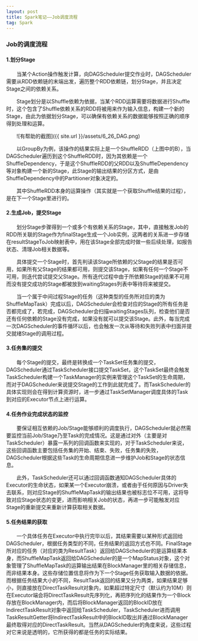 ```yaml
---
layout: post
title: Spark笔记——Job调度流程
tag: Spark
---
```

### Job的调度流程
#### 1.划分Stage
　　当某个Action操作触发计算，向DAGScheduler提交作业时，DAGScheduler需要从RDD依赖链的末端出发，遍历整个RDD依赖链，划分Stage，并且决定Stage之间的依赖关系。

　　Stage划分是以Shuffle依赖为依据，当某个RDD运算需要将数据进行Shuffle时，这个包含了Shuffle依赖关系的RDD将被用来作为输入信息，构建一个新的Stage，由此为依据划分Stage，可以确保有依赖关系的数据能够按照正确的顺序得到处理和运算。

　　![有帮助的截图]({{ site.url }}/assets/6_26_DAG.png)

　　以GroupBy为例，该操作的结果实际上是一个ShuffleRDD（上图中的B），当DAGScheduler遍历到这个ShuffleRDD时，因为其依赖是一个ShuffleDependency，于是这个ShuffleRDD的父RDD以及ShuffleDependency等对象构建一个新的Stage，此Stage的输出结果的分区方式，是由ShuffleDependency中的Partitioner对象决定的。

　　其中ShuffleRDD本身的运算操作（其实就是一个获取Shuffle结果的过程），是在下一个Stage里进行的。　
#### 2.生成Job，提交Stage
　　划分Stage步骤得到一个或多个有依赖关系的Stage，其中，直接触发Job的RDD所关联的Stage作为finalStage生成一个Job实例，这两者的关系进一步存储在resultStageToJob映射表中，用在该Stage全部完成时做一些后续处理，如报告状态、清理Job相关数据等。

　　具体提交一个Stage时，首先判读该Stage所依赖的父Stage的结果是否可用，如果所有父Stage的结果都可用，则提交该Stage，如果有任何一个Stage不可用，则迭代尝试提交父Stage。所有迭代过程中由于所依赖Stage的结果不可用而没有提交成功的Stage都被放到waitingStages列表中等待将来被提交。

　　当一个属于中间过程Stage的任务（这种类型的任务所对应的类为ShuffleMapTask）完成以后，DAGScheduler会检查对应的Stage的所有任务是否都完成了，若完成，DAGScheduler会扫描waitingStages队列，检查他们是否还有任何依赖的Stage没有完成，如果没有就可以提交该Stage。此外，每当完成一次DAGScheduler的事件循环以后，也会触发一次从等待和失败列表中扫面并提交就绪Stage的调用过程。
#### 3.任务集的提交
　　每个Stage的提交，最终是转换成一个TaskSet任务集的提交，DAGScheduler通过TaskScheduler接口提交TaskSet，这个TaskSet最终会触发TaskScheduler构建一个TaskManager的实例来管理这个TaskSet的生命周期，而对于DAGScheduler来说提交Stage的工作到此就完成了。而TaskScheduler的具体实现则会在得到计算资源时，进一步通过TaskSetManager调度具体的Task到对应的Executor节点上进行运算。
#### 4.任务作业完成状态的监控
　　要保证相互依赖的Job/Stage能够顺利的调度执行，DAGScheduler就必然需要监控当前Job/Stage乃至Task的完成情况。这是通过对外（主要是对TaskScheduler）暴露一系列的回调函数来实现的，对于TaskScheduler来说，这些回调函数主要包括任务集的开始、结束、失败，任务集的失败，DAGScheduler根据这些Task的生命周期信息进一步维护Job和Stage的状态信息。

　　此外，TaskScheduler还可以通过回调函数通知DAGScheduler具体的Executor的生命状态，如果某一个Executor崩溃，或者由于任何原因与Driver失去联系，则对应Stage的ShuffleMapTask的输出结果也被标志位不可用，这将导致对应Stage状态的变更，进而影响相关Job的状态，再进一步可能触发对应Stage的重新提交来重新计算获取相关数据。
#### 5.任务结果的获取
　　一个具体任务在Executor中执行完毕以后，其结果需要以某种形式返回给DAGScheduler，根据任务类型的不同，任务结果的返回方式也不同。FinalStage所对应的任务（对应的类为ResultTask）返回给DAGScheduler的是运算结果本身，而ShuffleMapTask返回给DAGScheduler的是一个MapStatus对象，这个对象管理了ShuffleMapTask的运算输出结果在BlockManager里的相关存储信息，而非结果本身。这些存储位置信息将作为下一个Stage任务获取输入数据的依据。而根据任务结果大小的不同，ResultTask返回的结果又分为两类，如果结果足够小，则直接放在DirectTaskResult对象内，如果超过特定尺寸（默认约为10M）则在Executor端会将DirectTaskResult先序列化，再把序列化的结果作为一个Block存放在BlockManager内，而后将BlockManager返回的BlockID放在IndirectTaskResult对象中返回给TaskScheduler，TaskScheduler进而调用TaskResultGetter将IndirectTaskResult中的BlockID取出并通过BlockManager最终取得对应的DirectTaskResult。当然从DAGScheduler的角度来说，这些过程对它来说是透明的，它所获得的都是任务的实际结果。